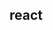 <!--
 * @Author       : Pancake
 * @Date         : 2022-04-05 22:58:58
 * @LastEditTime : 2022-04-05 22:58:59
 * @LastEditors  : Pancake
 * @FilePath     : \Pancake-Q\docs\guide\README.md
 * @Description  : 
-->

## react